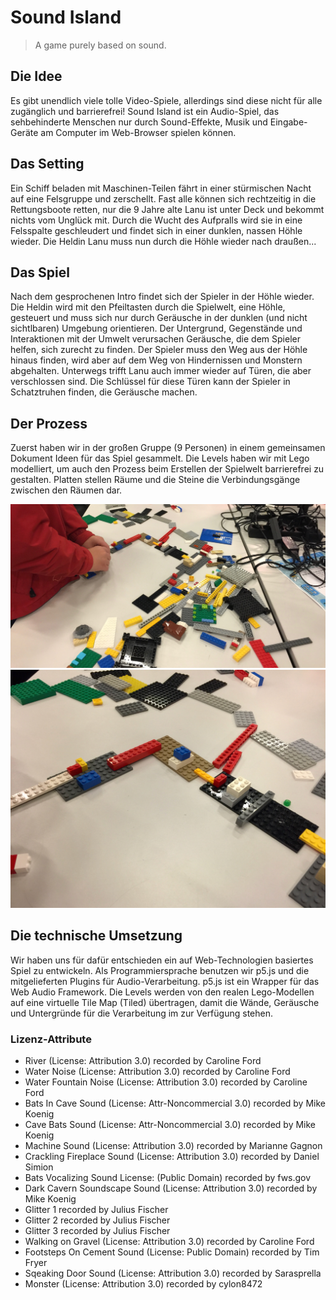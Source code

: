 # Sound Island
> A game purely based on sound.


## Die Idee
Es gibt unendlich viele tolle Video-Spiele, allerdings sind diese nicht für alle zugänglich und barrierefrei! 
Sound Island ist ein Audio-Spiel, das sehbehinderte Menschen nur durch Sound-Effekte, Musik und Eingabe-Geräte am Computer im Web-Browser spielen können.

## Das Setting

Ein Schiff beladen mit Maschinen-Teilen fährt in einer stürmischen Nacht auf eine Felsgruppe und zerschellt.
Fast alle können sich rechtzeitig in die Rettungsboote retten, nur die 9 Jahre alte Lanu ist unter Deck und bekommt nichts vom Unglück mit.
Durch die Wucht des Aufpralls wird sie in eine Felsspalte geschleudert und findet sich in einer dunklen, nassen Höhle wieder.
Die Heldin Lanu muss nun durch die Höhle wieder nach draußen...

## Das Spiel

Nach dem gesprochenen Intro findet sich der Spieler in der Höhle wieder. 
Die Heldin wird mit den Pfeiltasten durch die Spielwelt, eine Höhle, gesteuert und muss sich nur durch Geräusche in der dunklen (und nicht sichtlbaren) Umgebung orientieren.
Der Untergrund, Gegenstände und Interaktionen mit der Umwelt verursachen Geräusche, die dem Spieler helfen, sich zurecht zu finden. 
Der Spieler muss den Weg aus der Höhle hinaus finden, wird aber auf dem Weg von Hindernissen und Monstern abgehalten. Unterwegs trifft Lanu auch immer wieder auf Türen, die aber verschlossen sind. Die Schlüssel für diese Türen kann der Spieler in Schatztruhen finden, die Geräusche machen.

## Der Prozess

Zuerst haben wir in der großen Gruppe (9 Personen) in einem gemeinsamen Dokument Ideen für das Spiel gesammelt.
Die Levels haben wir mit Lego modelliert, um auch den Prozess beim Erstellen der Spielwelt barrierefrei zu gestalten.
Platten stellen Räume und die Steine die Verbindungsgänge zwischen den Räumen dar.

![Bild beim Modellieren der Levels mit Lego 1](Lego-Level-Model-1.jpeg)
![Bild beim Modellieren der Levels mit Lego 2](Lego-Level-Model-2.jpeg)

## Die technische Umsetzung
Wir haben uns für dafür entschieden ein auf Web-Technologien basiertes Spiel zu entwickeln.
Als Programmiersprache benutzen wir p5.js und die mitgelieferten Plugins für Audio-Verarbeitung.
p5.js ist ein Wrapper für das Web Audio Framework. 
Die Levels werden von den realen Lego-Modellen auf eine virtuelle Tile Map (Tiled) übertragen, damit die Wände, Geräusche und Untergründe für die Verarbeitung im zur Verfügung stehen.

### Lizenz-Attribute

* River (License: Attribution 3.0) recorded by Caroline Ford
* Water Noise (License: Attribution 3.0) recorded by Caroline Ford 
* Water Fountain Noise (License: Attribution 3.0) recorded by Caroline Ford 
* Bats In Cave Sound (License: Attr-Noncommercial 3.0) recorded by Mike Koenig 
* Cave Bats Sound (License: Attr-Noncommercial 3.0) recorded by Mike Koenig 
* Machine Sound (License: Attribution 3.0) recorded by Marianne Gagnon 
* Crackling Fireplace Sound (License: Attribution 3.0) recorded by Daniel Simion 
* Bats Vocalizing Sound License: (Public Domain) recorded by fws.gov 
* Dark Cavern Soundscape Sound (License: Attribution 3.0) recorded by Mike Koenig 
* Glitter 1 recorded by Julius Fischer
* Glitter 2 recorded by Julius Fischer
* Glitter 3 recorded by Julius Fischer
* Walking on Gravel (License: Attribution 3.0) recorded by Caroline Ford 
* Footsteps On Cement Sound (License: Public Domain) recorded by Tim Fryer
* Sqeaking Door Sound (License: Attribution 3.0) recorded by Sarasprella 
* Monster (License: Attribution 3.0) recorded by cylon8472
